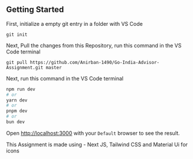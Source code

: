 ## Getting Started

First, initialize a empty git entry in a folder with VS Code
```
git init

```
Next, Pull the changes from this Repository, run this command in the VS Code terminal
```
git pull https://github.com/Anirban-1490/Go-India-Advisor-Assignment.git master

```
Next, run this command in the VS Code terminal

```bash
npm run dev
# or
yarn dev
# or
pnpm dev
# or
bun dev
```

Open [http://localhost:3000](http://localhost:3000) with your `Default` browser to see the result.

This Assignment is made using - Next JS, Tailwind CSS and Material Ui for icons
